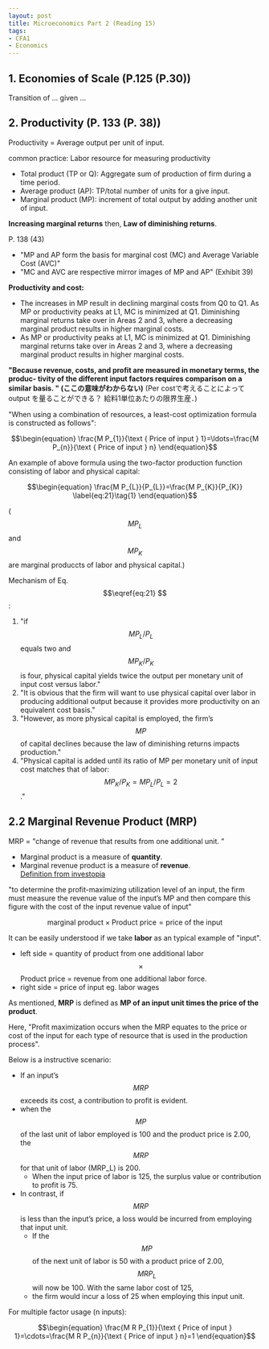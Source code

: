 ```yaml
---
layout: post
title: Microeconomics Part 2 (Reading 15)
tags: 
- CFA1
- Economics
---
```

<script src="https://cdn.mathjax.org/mathjax/latest/MathJax.js?config=TeX-AMS-MML_HTMLorMML" type="text/javascript"></script>
## 1. Economies of Scale (P.125 (P.30))

Transition of ... given ...

## 2. Productivity (P. 133 (P. 38))

Productivity = Average output per unit of input. 

common practice: Labor resource for measuring productivity

* Total product (TP or Q): Aggregate sum of production of firm during a time period.
* Average product (AP):  TP/total number of units for a give input.
* Marginal product (MP): increment of total output by adding another unit of input.


**Increasing marginal returns**
then, 
**Law of diminishing returns**.



P. 138 (43)
* "MP and AP form the basis for marginal cost (MC) and Average Variable Cost (AVC)"
* "MC and AVC are respective mirror images of MP and AP" (Exhibit 39)

**Productivity and cost:** <br>
* The increases in MP result in declining marginal costs from Q0 to Q1. As MP or productivity peaks at L1, MC is minimized at Q1. Diminishing marginal returns take over in Areas 2 and 3, where a decreasing marginal product results in higher marginal costs.
* As MP or productivity peaks at L1, MC is minimized at Q1. Diminishing marginal returns take over in Areas 2 and 3, where a decreasing marginal product results in higher marginal costs. 

**"Because revenue, costs, and profit are measured in monetary terms, the produc- tivity of the different input factors requires comparison on a similar basis. " (ここの意味がわからない)**
(Per costで考えることによってoutput を量ることができる？ 給料1単位あたりの限界生産．)


"When using a combination of resources, a least-cost optimization formula is constructed as follows":

$$\begin{equation}
\frac{M P_{1}}{\text { Price of input } 1}=\ldots=\frac{M P_{n}}{\text { Price of input } n}
\end{equation}$$

An example of above formula using the
two-factor production function
consisting of labor and physical capital: 


$$\begin{equation}
\frac{M P_{L}}{P_{L}}=\frac{M P_{K}}{P_{K}}
\label{eq:21}\tag{1}
\end{equation}$$

($$MP_L$$ and $$MP_K$$ are marginal produccts of labor and physical capital.)

Mechanism of Eq. $$\eqref{eq:21} $$ : <br>
  1. "if $$MP_L/P_L$$ equals two and $$MP_K/P_K$$ is four, physical capital yields twice the output per monetary unit of input cost versus labor." 
  2. "It is obvious that the firm will want to use physical capital over labor in producing additional output because it provides more productivity on an equivalent cost basis." 
  3.  "However, as more physical capital is employed, the firm’s $$MP$$ of capital declines because the law of diminishing returns impacts production." 
  4. "Physical capital is added until its ratio of MP per monetary unit of input cost matches that of labor: $$MP_K/P_K = MP_L/P_L = 2$$." 





## 2.2 Marginal Revenue Product (MRP)

MRP = "change of revenue that results from one additional unit. " <br>
* Marginal product is a measure of **quantity**.
* Marginal revenue product is a measure of **revenue**.<br>
[Definition from investopia](https://www.investopedia.com/terms/m/marginal-revenue-product-mrp.asp)


"to determine the profit-maximizing utilization level of an input, the firm must measure the revenue value of the input’s MP and then compare this figure with the cost of the input
revenue value of input"


$$\begin{equation}
\text{marginal product} \times \text{Product price} = \text{price of the input}
\end{equation}$$

It can be easily understood if we take **labor** as an typical example of "input". <br> 
* left side = quantity of product from one additional labor $$\times$$ Product price = revenue from one additional labor force. 
* right side = price of input eg. labor wages

As mentioned, **MRP** is defined as **MP of an input unit times the price of the product**.

Here, 
"Profit maximization occurs when the MRP equates to the price or cost of the input for each type of resource that is used in the production process".


Below is a instructive scenario: <br> 
* If an input’s $$MRP$$ exceeds its cost, a contribution to profit is evident.
* when the $$MP$$ of the last unit of labor employed is 100 and the product price is 2.00, the $$MRP$$ for that unit of labor (MRP_L) is 200.
  * When the input price of labor is 125, the surplus value or contribution to profit is 75. 
* In contrast, if $$MRP$$ is less than the input’s price, a loss would be incurred from employing that input unit. 
  * If the $$MP$$ of the next unit of labor is 50 with a product price of 2.00, $$MRP_L$$ will now be 100. With the same labor cost of 125, 
  * the firm would incur a loss of 25 when employing this input unit.

For multiple factor usage (n inputs):

$$\begin{equation}
\frac{M R P_{1}}{\text { Price of input } 1}=\cdots=\frac{M R P_{n}}{\text { Price of input } n}=1
\end{equation}$$
